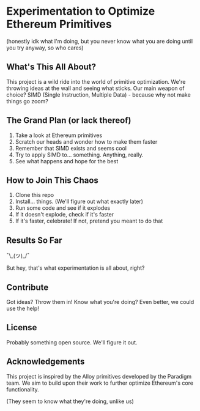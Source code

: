 # Experimentation to Optimize Ethereum Primitives

(honestly idk what I'm doing, but you never know what you are doing until you try anyway, so who cares)

## What's This All About?

This project is a wild ride into the world of primitive optimization. We're throwing ideas at the wall and seeing what sticks. Our main weapon of choice? SIMD (Single Instruction, Multiple Data) - because why not make things go zoom?

## The Grand Plan (or lack thereof)

1. Take a look at Ethereum primitives
2. Scratch our heads and wonder how to make them faster
3. Remember that SIMD exists and seems cool
4. Try to apply SIMD to... something. Anything, really.
5. See what happens and hope for the best


## How to Join This Chaos

1. Clone this repo
2. Install... things. (We'll figure out what exactly later)
3. Run some code and see if it explodes
4. If it doesn't explode, check if it's faster
5. If it's faster, celebrate! If not, pretend you meant to do that

## Results So Far

¯\\\_(ツ)_/¯

But hey, that's what experimentation is all about, right?

## Contribute

Got ideas? Throw them in! 
Know what you're doing? Even better, we could use the help!

## License

Probably something open source. We'll figure it out.

## Acknowledgements

This project is inspired by the Alloy primitives developed by the Paradigm team. We aim to build upon their work to further optimize Ethereum's core functionality.

(They seem to know what they're doing, unlike us)